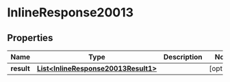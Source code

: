 
# InlineResponse20013

## Properties
Name | Type | Description | Notes
------------ | ------------- | ------------- | -------------
**result** | [**List&lt;InlineResponse20013Result1&gt;**](InlineResponse20013Result1.md) |  |  [optional]



